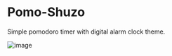 <h1>Pomo-Shuzo</h1>

Simple pomodoro timer with digital alarm clock theme.

![image](https://github.com/bocsir/pomo-shuzo/assets/77936915/24dab651-4437-44c3-8cfd-3b6b31de820e)

